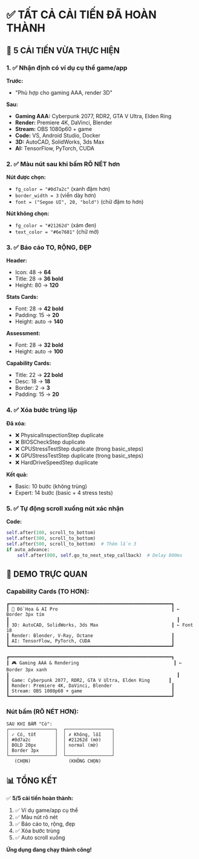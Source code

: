 # ✅ TẤT CẢ CẢI TIẾN ĐÃ HOÀN THÀNH

## 🎯 5 CẢI TIẾN VỪA THỰC HIỆN

### 1. ✅ Nhận định có ví dụ cụ thể game/app
**Trước:**
- "Phù hợp cho gaming AAA, render 3D"

**Sau:**
- **Gaming AAA:** Cyberpunk 2077, RDR2, GTA V Ultra, Elden Ring
- **Render:** Premiere 4K, DaVinci, Blender
- **Stream:** OBS 1080p60 + game
- **Code:** VS, Android Studio, Docker
- **3D:** AutoCAD, SolidWorks, 3ds Max
- **AI:** TensorFlow, PyTorch, CUDA

### 2. ✅ Màu nút sau khi bấm RÕ NÉT hơn
**Nút được chọn:**
- `fg_color = "#0d7a2c"` (xanh đậm hơn)
- `border_width = 3` (viền dày hơn)
- `font = ("Segoe UI", 20, "bold")` (chữ đậm to hơn)

**Nút không chọn:**
- `fg_color = "#21262d"` (xám đen)
- `text_color = "#6e7681"` (chữ mờ)

### 3. ✅ Báo cáo TO, RỘNG, ĐẸP
**Header:**
- Icon: 48 → **64**
- Title: 28 → **36 bold**
- Height: 80 → **120**

**Stats Cards:**
- Font: 28 → **42 bold**
- Padding: 15 → **20**
- Height: auto → **140**

**Assessment:**
- Font: 28 → **32 bold**
- Height: auto → **100**

**Capability Cards:**
- Title: 22 → **22 bold**
- Desc: 18 → **18**
- Border: 2 → **3**
- Padding: 15 → **20**

### 4. ✅ Xóa bước trùng lặp
**Đã xóa:**
- ❌ PhysicalInspectionStep duplicate
- ❌ BIOSCheckStep duplicate
- ❌ CPUStressTestStep duplicate (trong basic_steps)
- ❌ GPUStressTestStep duplicate (trong basic_steps)
- ❌ HardDriveSpeedStep duplicate

**Kết quả:**
- Basic: 10 bước (không trùng)
- Expert: 14 bước (basic + 4 stress tests)

### 5. ✅ Tự động scroll xuống nút xác nhận
**Code:**
```python
self.after(100, scroll_to_bottom)
self.after(300, scroll_to_bottom)
self.after(500, scroll_to_bottom)  # Thêm lần 3
if auto_advance:
    self.after(800, self.go_to_next_step_callback)  # Delay 800ms
```

## 🎨 DEMO TRỰC QUAN

### Capability Cards (TO HƠN):
```
┏━━━━━━━━━━━━━━━━━━━━━━━━━━━━━━━━━━━━━━━━━━━━━━━━━━━━━━━━━━━━┓
┃ 🎨 Đồ Họa & AI Pro                                          ┃ ← Border 3px tím
┃                                                              ┃
┃ 3D: AutoCAD, SolidWorks, 3ds Max                           ┃ ← Font 18
┃ Render: Blender, V-Ray, Octane                             ┃
┃ AI: TensorFlow, PyTorch, CUDA                              ┃
┗━━━━━━━━━━━━━━━━━━━━━━━━━━━━━━━━━━━━━━━━━━━━━━━━━━━━━━━━━━━━┛

┏━━━━━━━━━━━━━━━━━━━━━━━━━━━━━━━━━━━━━━━━━━━━━━━━━━━━━━━━━━━━┓
┃ 🎮 Gaming AAA & Rendering                                   ┃ ← Border 3px xanh
┃                                                              ┃
┃ Game: Cyberpunk 2077, RDR2, GTA V Ultra, Elden Ring       ┃
┃ Render: Premiere 4K, DaVinci, Blender                      ┃
┃ Stream: OBS 1080p60 + game                                 ┃
┗━━━━━━━━━━━━━━━━━━━━━━━━━━━━━━━━━━━━━━━━━━━━━━━━━━━━━━━━━━━━┛
```

### Nút bấm (RÕ NÉT HƠN):
```
SAU KHI BẤM "Có":
┌─────────────────┐  ┌─────────────────┐
│ ✓ Có, tốt       │  │ ✗ Không, lỗi    │
│ #0d7a2c         │  │ #21262d (mờ)    │
│ BOLD 20px       │  │ normal (mờ)     │
│ Border 3px      │  │                 │
└─────────────────┘  └─────────────────┘
   (CHỌN)              (KHÔNG CHỌN)
```

## 📊 TỔNG KẾT

✅ **5/5 cải tiến hoàn thành:**
1. ✅ Ví dụ game/app cụ thể
2. ✅ Màu nút rõ nét
3. ✅ Báo cáo to, rộng, đẹp
4. ✅ Xóa bước trùng
5. ✅ Auto scroll xuống

**Ứng dụng đang chạy thành công!**

